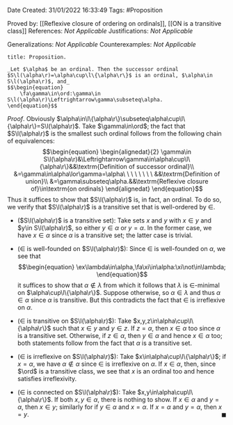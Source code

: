 <div class="topSpace"></div>

Date Created: 31/01/2022 16:33:49
Tags: #Proposition

Proved by: [[Reflexive closure of ordering on ordinals]],  [[ON is a transitive class]]
References: _Not Applicable_
Justifications: _Not Applicable_

Generalizations: _Not Applicable_
Counterexamples: _Not Applicable_

``` ad-Proposition
title: Proposition.

_Let $\alpha$ be an ordinal. Then the successor ordinal $S\l(\alpha\r)=\alpha\cup\l\{\alpha\r\}$ is an ordinal, $\alpha\in S\l(\alpha\r)$, and_
$$\begin{equation}
    \fa\gamma\in\ord:\gamma\in S\l(\alpha\r)\Leftrightarrow\gamma\subseteq\alpha.
\end{equation}$$

```

_Proof_. Obviously $\alpha\in\l\{\alpha\r\}\subseteq\alpha\cup\l\{\alpha\r\}=S\l(\alpha\r)$. Take $\gamma\in\ord$; the fact that $S\l(\alpha\r)$ is the smallest such ordinal follows from the following chain of equivalences:
$$\begin{equation}
    \begin{alignedat}{2}
        \gamma\in S\l(\alpha\r)&\Leftrightarrow\gamma\in\alpha\cup\l\{\alpha\r\}&&\textrm{Definition of successor ordinal}\\
        &=\gamma\in\alpha\lor\gamma=\alpha\ \ \ \ \ \ \ \ &&\textrm{Definition of union}\\
        &=\gamma\subseteq\alpha.&&\textrm{Reflexive closure of}\in\textrm{on ordinals}
    \end{alignedat}
\end{equation}$$
Thus it suffices to show that $S\l(\alpha\r)$ is, in fact, an ordinal. To do so, we verify that $S\l(\alpha\r)$ is a transitive set that is well-ordered by $\in$.
* ($S\l(\alpha\r)$ is a transitive set): Take sets $x$ and $y$ with $x\in y$ and $y\in S\l(\alpha\r)$, so either $y\in\alpha$ or $y=\alpha$. In the former case, we have $x\in\alpha$ since $\alpha$ is a transitive set; the latter case is trivial.

* ($\in$ is well-founded on $S\l(\alpha\r)$): Since $\in$ is well-founded on $\alpha$, we see that
$$\begin{equation}
    \ex\lambda\in\alpha,\fa\xi\in\alpha:\xi\not\in\lambda;
\end{equation}$$
it suffices to show that $\alpha\not\in\lambda$ from which it follows that $\lambda$ is $\in$-minimal on $\alpha\cup\l\{\alpha\r\}$. Suppose otherwise, so $\alpha\in\lambda$ and thus $\alpha\in\alpha$ since $\alpha$ is transitive. But this contradicts the fact that $\in$ is irreflexive on $\alpha$.
* ($\in$ is transitive on $S\l(\alpha\r)$): Take $x,y,z\in\alpha\cup\l\{\alpha\r\}$ such that $x\in y$ and $y\in z$. If $z=\alpha$, then $x\in\alpha$ too since $\alpha$ is a transitive set. Otherwise, if $z\in\alpha$, then $y\in\alpha$ and hence $x\in\alpha$ too; both statements follow from the fact that $\alpha$ is a transitive set.
* ($\in$ is irreflexive on $S\l(\alpha\r)$): Take $x\in\alpha\cup\l\{\alpha\r\}$; if $x=\alpha$, we have $\alpha\not\in\alpha$ since $\in$ is irreflexive on $\alpha$. If $x\in\alpha$, then, since $\ord$ is a transitive class, we see that $x$ is an ordinal too and hence satisfies irreflexivity.
* ($\in$ is connected on $S\l(\alpha\r)$): Take $x,y\in\alpha\cup\l\{\alpha\r\}$. If both $x,y\in\alpha$, there is nothing to show. If $x\in\alpha$ and $y=\alpha$, then $x\in y$; similarly for if $y\in\alpha$ and $x=\alpha$. If $x=\alpha$ and $y=\alpha$, then $x=y$.<span style="float:right;">$\blacksquare$</span>
